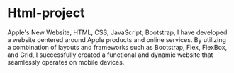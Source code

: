 # Html-project
Apple's New Website, HTML, CSS, JavaScript, Bootstrap, I have developed a website centered around Apple products and online services. By utilizing a combination of layouts and frameworks such as Bootstrap, Flex, FlexBox, and Grid, I successfully created a functional and dynamic website that seamlessly operates on mobile devices.
